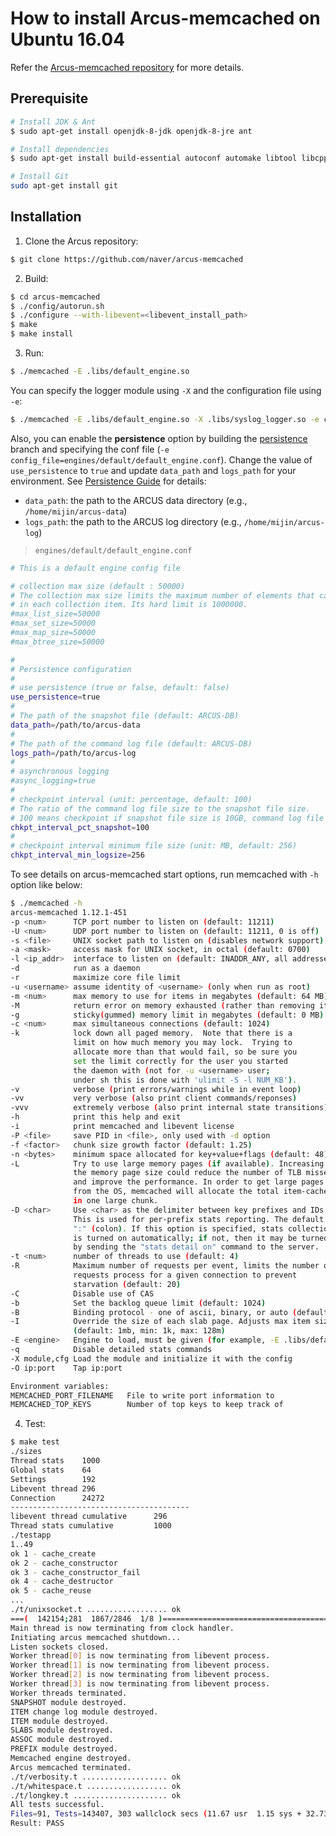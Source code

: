 # How to install Arcus-memcached on Ubuntu 16.04

Refer the [Arcus-memcached repository](https://github.com/naver/arcus-memcached) for more details.

## Prerequisite

```bash
# Install JDK & Ant
$ sudo apt-get install openjdk-8-jdk openjdk-8-jre ant

# Install dependencies
$ sudo apt-get install build-essential autoconf automake libtool libcppunit-dev python-setuptools python-dev libevent-dev

# Install Git
sudo apt-get install git
```

## Installation

1. Clone the Arcus repository:

```bash
$ git clone https://github.com/naver/arcus-memcached
```

2. Build:

```bash
$ cd arcus-memcached
$ ./config/autorun.sh
$ ./configure --with-libevent=<libevent_install_path>
$ make
$ make install
```

3. Run:

```bash
$ ./memcached -E .libs/default_engine.so
```

You can specify the logger module using `-X` and the configuration file using `-e`:

```bash
$ ./memcached -E .libs/default_engine.so -X .libs/syslog_logger.so -e config_file=engines/default/default_engine.conf
```

Also, you can enable the **persistence** option by building the [persistence](https://github.com/naver/arcus-memcached/tree/persistence) branch and specifying the conf file (`-e config_file=engines/default/default_engine.conf`). Change the value of `use_persistence` to `true` and update `data_path` and `logs_path` for your environment. See [Persistence Guide](https://github.com/naver/arcus-memcached/wiki/Persistence-Guide) for details:

- `data_path`: the path to the ARCUS data directory (e.g., `/home/mijin/arcus-data`)
- `logs_path`: the path to the ARCUS log directory (e.g., `/home/mijin/arcus-log`)

> `engines/default/default_engine.conf`
```bash
# This is a default engine config file

# collection max size (default : 50000)
# The collection max size limits the maximum number of elements that can be stored
# in each collection item. Its hard limit is 1000000.
#max_list_size=50000
#max_set_size=50000
#max_map_size=50000
#max_btree_size=50000

#
# Persistence configuration
#
# use persistence (true or false, default: false)
use_persistence=true
#
# The path of the snapshot file (default: ARCUS-DB)
data_path=/path/to/arcus-data
#
# The path of the command log file (default: ARCUS-DB)
logs_path=/path/to/arcus-log
#
# asynchronous logging
#async_logging=true
#
# checkpoint interval (unit: percentage, default: 100)
# The ratio of the command log file size to the snapshot file size.
# 100 means checkpoint if snapshot file size is 10GB, command log file size is 20GB or more
chkpt_interval_pct_snapshot=100
#
# checkpoint interval minimum file size (unit: MB, default: 256)
chkpt_interval_min_logsize=256
```

To see details on arcus-memcached start options, run memcached with `-h` option like below:

```bash
$ ./memcached -h
arcus-memcached 1.12.1-451
-p <num>      TCP port number to listen on (default: 11211)
-U <num>      UDP port number to listen on (default: 11211, 0 is off)
-s <file>     UNIX socket path to listen on (disables network support)
-a <mask>     access mask for UNIX socket, in octal (default: 0700)
-l <ip_addr>  interface to listen on (default: INADDR_ANY, all addresses)
-d            run as a daemon
-r            maximize core file limit
-u <username> assume identity of <username> (only when run as root)
-m <num>      max memory to use for items in megabytes (default: 64 MB)
-M            return error on memory exhausted (rather than removing items)
-g            sticky(gummed) memory limit in megabytes (default: 0 MB)
-c <num>      max simultaneous connections (default: 1024)
-k            lock down all paged memory.  Note that there is a
              limit on how much memory you may lock.  Trying to
              allocate more than that would fail, so be sure you
              set the limit correctly for the user you started
              the daemon with (not for -u <username> user;
              under sh this is done with 'ulimit -S -l NUM_KB').
-v            verbose (print errors/warnings while in event loop)
-vv           very verbose (also print client commands/reponses)
-vvv          extremely verbose (also print internal state transitions)
-h            print this help and exit
-i            print memcached and libevent license
-P <file>     save PID in <file>, only used with -d option
-f <factor>   chunk size growth factor (default: 1.25)
-n <bytes>    minimum space allocated for key+value+flags (default: 48)
-L            Try to use large memory pages (if available). Increasing
              the memory page size could reduce the number of TLB misses
              and improve the performance. In order to get large pages
              from the OS, memcached will allocate the total item-cache
              in one large chunk.
-D <char>     Use <char> as the delimiter between key prefixes and IDs.
              This is used for per-prefix stats reporting. The default is
              ":" (colon). If this option is specified, stats collection
              is turned on automatically; if not, then it may be turned on
              by sending the "stats detail on" command to the server.
-t <num>      number of threads to use (default: 4)
-R            Maximum number of requests per event, limits the number of
              requests process for a given connection to prevent 
              starvation (default: 20)
-C            Disable use of CAS
-b            Set the backlog queue limit (default: 1024)
-B            Binding protocol - one of ascii, binary, or auto (default)
-I            Override the size of each slab page. Adjusts max item size
              (default: 1mb, min: 1k, max: 128m)
-E <engine>   Engine to load, must be given (for example, -E .libs/default_engine.so)
-q            Disable detailed stats commands
-X module,cfg Load the module and initialize it with the config
-O ip:port    Tap ip:port

Environment variables:
MEMCACHED_PORT_FILENAME   File to write port information to
MEMCACHED_TOP_KEYS        Number of top keys to keep track of
```

4. Test:

```bash
$ make test
./sizes
Thread stats    1000
Global stats    64
Settings        192
Libevent thread 296
Connection      24272
----------------------------------------
libevent thread cumulative      296
Thread stats cumulative         1000
./testapp
1..49
ok 1 - cache_create
ok 2 - cache_constructor
ok 3 - cache_constructor_fail
ok 4 - cache_destructor
ok 5 - cache_reuse
...
./t/unixsocket.t .................. ok                                  
===(  142154;281  1867/2846  1/8 )======================================memcached shutdown by signal(SIGINT)
Main thread is now terminating from clock handler.
Initiating arcus memcached shutdown...
Listen sockets closed.
Worker thread[0] is now terminating from libevent process.
Worker thread[1] is now terminating from libevent process.
Worker thread[2] is now terminating from libevent process.
Worker thread[3] is now terminating from libevent process.
Worker threads terminated.
SNAPSHOT module destroyed.
ITEM change log module destroyed.
ITEM module destroyed.
SLABS module destroyed.
ASSOC module destroyed.
PREFIX module destroyed.
Memcached engine destroyed.
Arcus memcached terminated.
./t/verbosity.t ................... ok                                  
./t/whitespace.t .................. ok                                  
./t/longkey.t ..................... ok         
All tests successful.
Files=91, Tests=143407, 303 wallclock secs (11.67 usr  1.15 sys + 32.73 cusr  4.77 csys = 50.32 CPU)
Result: PASS
```
